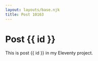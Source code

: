 ```yaml
---
layout: layouts/base.njk
title: Post 10163
---
```


# Post {{ id }}

This is post {{ id }} in my Eleventy project.
